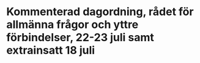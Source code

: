 # Kommenterad dagordning, rådet för allmänna frågor och yttre förbindelser, 22-23 juli samt extrainsatt 18 juli


